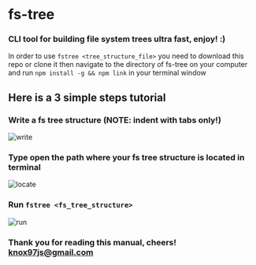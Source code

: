 # fs-tree
### CLI tool for building file system trees ultra fast, enjoy! :)

In order to use `fstree <tree_structure_file>` you need to download this repo or clone it then navigate to the directory of fs-tree on your computer and run `npm install -g && npm link` in your terminal window

## Here is a 3 simple steps tutorial

### Write a fs tree structure (NOTE: indent with tabs only!)
![write](https://s21.postimg.org/m6ed9pz8n/Workspace_1_066.png)
### Type open the path where your fs tree structure is located in terminal
![locate](https://s21.postimg.org/jdl5poyw7/Workspace_1_067.png)
### Run `fstree <fs_tree_structure>`
![run](https://s21.postimg.org/s9vxtmpif/Workspace_1_068.png)

### Thank you for reading this manual, cheers! knox97js@gmail.com
